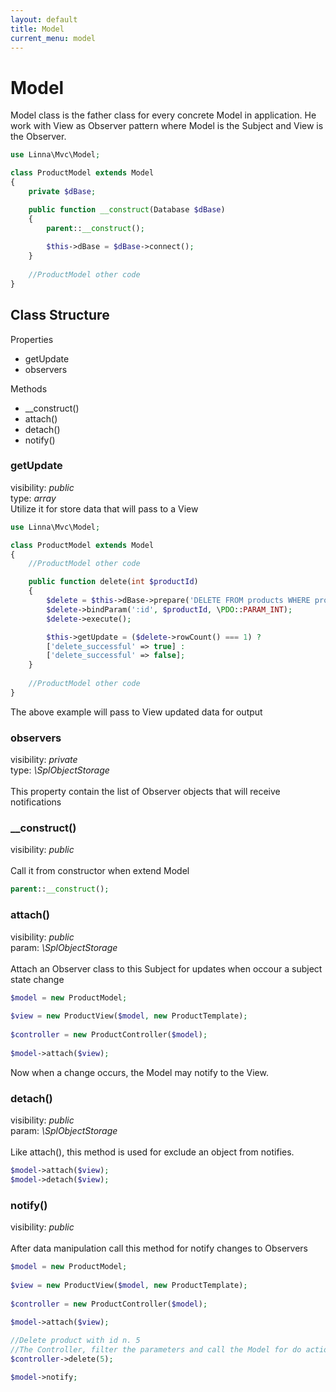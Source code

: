 ```yaml
---
layout: default
title: Model
current_menu: model
---
```


# Model

Model class is the father class for every concrete Model in application. He work with View as Observer pattern where Model is the Subject and View is the Observer.

```php
use Linna\Mvc\Model;

class ProductModel extends Model
{
    private $dBase;

    public function __construct(Database $dBase)
    {
        parent::__construct();
        
        $this->dBase = $dBase->connect();
    }
    
    //ProductModel other code
}
```

## Class Structure

Properties
- getUpdate
- observers

Methods
- __construct()
- attach()
- detach()
- notify()

### getUpdate
visibility: *public*<br/>
type: *array*<br/>
Utilize it for store data that will pass to a View
```php
use Linna\Mvc\Model;

class ProductModel extends Model
{
    //ProductModel other code

    public function delete(int $productId)
    {
        $delete = $this->dBase->prepare('DELETE FROM products WHERE product_id = :id');
        $delete->bindParam(':id', $productId, \PDO::PARAM_INT);
        $delete->execute();

        $this->getUpdate = ($delete->rowCount() === 1) ? 
        ['delete_successful' => true] : 
        ['delete_successful' => false];
    }
    
    //ProductModel other code
}
```
The above example will pass to View updated data for output

### observers
visibility: *private*<br/>
type: *\SplObjectStorage*<br/><br/>
This property contain the list of Observer objects that will receive notifications

### __construct()
visibility: *public*<br/><br/>
Call it from constructor when extend Model
```php
parent::__construct();
```

### attach()
visibility: *public*<br/>
param: *\SplObjectStorage*<br/><br/>
Attach an Observer class to this Subject for updates when occour a subject state change
```php
$model = new ProductModel;
        
$view = new ProductView($model, new ProductTemplate);
        
$controller = new ProductController($model);
        
$model->attach($view);
```
Now when a change occurs, the Model may notify to the View.

### detach()
visibility: *public*<br/>
param: *\SplObjectStorage*<br/><br/>
Like attach(), this method is used for exclude an object from notifies.
```php
$model->attach($view);
$model->detach($view);
```
### notify()
visibility: *public*<br/><br>
After data manipulation call this method for notify changes to Observers
```php
$model = new ProductModel;
        
$view = new ProductView($model, new ProductTemplate);
        
$controller = new ProductController($model);
        
$model->attach($view);

//Delete product with id n. 5
//The Controller, filter the parameters and call the Model for do actions on data
$controller->delete(5);

$model->notify;
```

